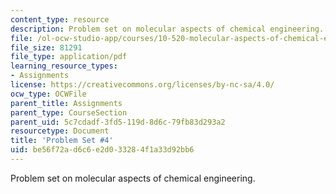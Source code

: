 ```yaml
---
content_type: resource
description: Problem set on molecular aspects of chemical engineering.
file: /ol-ocw-studio-app/courses/10-520-molecular-aspects-of-chemical-engineering-fall-2004/be56f72ad6c6e2d033284f1a33d92bb6_10_520_ps4.pdf
file_size: 81291
file_type: application/pdf
learning_resource_types:
- Assignments
license: https://creativecommons.org/licenses/by-nc-sa/4.0/
ocw_type: OCWFile
parent_title: Assignments
parent_type: CourseSection
parent_uid: 5c7cdadf-3fd5-119d-8d6c-79fb83d293a2
resourcetype: Document
title: 'Problem Set #4'
uid: be56f72a-d6c6-e2d0-3328-4f1a33d92bb6
---
```

Problem set on molecular aspects of chemical engineering.